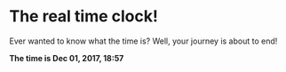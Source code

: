 # The real time clock!

Ever wanted to know what the time is? Well, your journey is about to end!

**The time is Dec 01, 2017, 18:57**